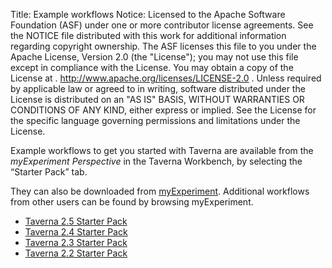 Title:     Example workflows
Notice:    Licensed to the Apache Software Foundation (ASF) under one
           or more contributor license agreements.  See the NOTICE file
           distributed with this work for additional information
           regarding copyright ownership.  The ASF licenses this file
           to you under the Apache License, Version 2.0 (the
           "License"); you may not use this file except in compliance
           with the License.  You may obtain a copy of the License at
           .
             http://www.apache.org/licenses/LICENSE-2.0
           .
           Unless required by applicable law or agreed to in writing,
           software distributed under the License is distributed on an
           "AS IS" BASIS, WITHOUT WARRANTIES OR CONDITIONS OF ANY
           KIND, either express or implied.  See the License for the
           specific language governing permissions and limitations
           under the License.

Example workflows to get you started with Taverna are available from the 
   *myExperiment Perspective* in the Taverna Workbench, by selecting the “Starter Pack” tab.

They can also be downloaded from [myExperiment](http://myexperiment.org/). 
Additional workflows from other users can be found by browsing myExperiment.

 - [Taverna 2.5 Starter Pack](http://www.myexperiment.org/packs/612.html)
 - [Taverna 2.4 Starter Pack](http://www.myexperiment.org/packs/254.html)
 - [Taverna 2.3 Starter Pack](http://www.myexperiment.org/packs/192.html)
 - [Taverna 2.2 Starter Pack](http://www.myexperiment.org/packs/122.html)
